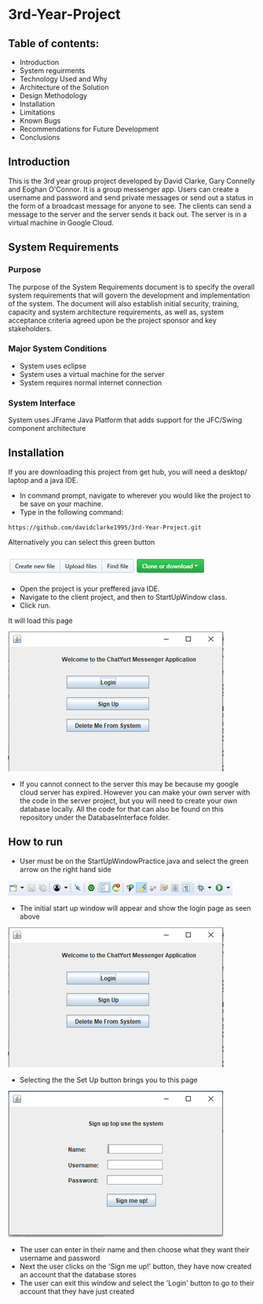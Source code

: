 # 3rd-Year-Project

## Table of contents:
* Introduction
* System reguirments
* Technology Used and Why
* Architecture of the Solution
* Design Methodology
* Installation
* Limitations
* Known Bugs
* Recommendations for Future Development
* Conclusions


## Introduction 

This is the 3rd year group project developed by David Clarke, Gary Connelly and Eoghan O'Connor. It is a group messenger app. Users can create a username and password and send private messages or send out a status in the form of a broadcast message for anyone to see. The clients can send a message to the server and the server sends it back out. The server is in a virtual machine in Google Cloud.

## System Requirements

### Purpose
The purpose of the System Requirements document is to specify the overall system requirements that will govern the development and implementation of the system.  The document will also establish initial security, training, capacity and system architecture requirements, as well as, system acceptance criteria agreed upon be the project sponsor and key stakeholders.

### Major System Conditions
- System uses eclipse
- System uses a virtual machine for the server
- System requires normal internet connection

### System Interface

System uses JFrame Java Platform that adds support for the JFC/Swing component architecture

## Installation

If you are downloading this project from get hub, you will need a desktop/ laptop and a java IDE.
- In command prompt, navigate to wherever you would like the project to be save on your machine. 
- Type in the following command: 

```
https://github.com/davidclarke1995/3rd-Year-Project.git
```
Alternatively you can select this green button

![oops](https://github.com/davidclarke1995/3rd-Year-Project/blob/master/MessengerClient/Images/GitClone.PNG)

- Open the project is your preffered java IDE.
- Navigate to the client project, and then to StartUpWindow class. 
- Click run. 

It will load this page

![oops](https://github.com/davidclarke1995/3rd-Year-Project/blob/master/MessengerClient/Images/LandingPage.png)

* If you cannot connect to the server this may be because my google cloud server has expired. However you can make your own server with the code in the server project, but you will need to create your own database locally. All the code for that can also be found on this repository under the DatabaseInterface folder.

## How to run 

- User must be on the StartUpWindowPractice.java and select the green arrow on the right hand side

![oops](https://github.com/davidclarke1995/3rd-Year-Project/blob/master/MessengerClient/Images/GreenArrow.PNG)

- The initial start up window will appear and show the login page as seen above

![oops](https://github.com/davidclarke1995/3rd-Year-Project/blob/master/MessengerClient/Images/LandingPage.png)

- Selecting the the Set Up button brings you to this page 

![oops](https://github.com/davidclarke1995/3rd-Year-Project/blob/master/MessengerClient/Images/LoginPage.png)

- The user can enter in their name and then choose what they want their username and password
- Next the user clicks on the 'Sign me up!' button, they have now created an account that the database stores
- The user can exit this window and select the 'Login' button to go to their account that they have just created
